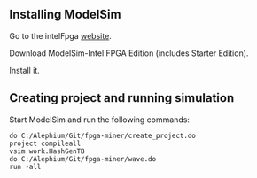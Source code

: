 ## Installing ModelSim

Go to the intelFpga 
[website](https://fpgasoftware.intel.com/20.1.1/?edition=lite&product=modelsim_ae&platform=windows#tabs-2).

Download ModelSim-Intel FPGA Edition (includes Starter Edition).

Install it.

## Creating project and running simulation

Start ModelSim and run the following commands:

    do C:/Alephium/Git/fpga-miner/create_project.do
    project compileall
    vsim work.HashGenTB
    do C:/Alephium/Git/fpga-miner/wave.do
    run -all

